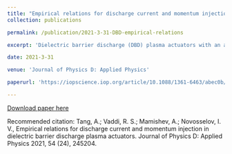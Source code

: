 ```yaml
---
title: "Empirical relations for discharge current and momentum injection in dielectric barrier discharge plasma actuators"
collection: publications

permalink: /publication/2021-3-31-DBD-empirical-relations

excerpt: 'Dielectric barrier discharge (DBD) plasma actuators with an asymmetric, straight edge electrode configuration generate a wall-bounded jet without moving parts. Mechanistic description of the interaction between the Coulombic forces and fluid motion as a function of DBD parameters remains unclear. This paper presents an experimental investigation of DBD actuators, including electrical current associated with microdischarges, plasma volume and the wall jet momentum over a range of alternating current (AC) frequencies (0.5–2 kHz) and peak-to-peak voltages up to 19.5 kV...'

date: 2021-3-31

venue: 'Journal of Physics D: Applied Physics'

paperurl: 'https://iopscience.iop.org/article/10.1088/1361-6463/abec0b/meta?casa_token=Zf9EZriiqb8AAAAA:wmO9Yi2tQyLhzyaQmdjZ95ItTn1JpWiAw7gZ2xpPapGBUhRCNgYMwSKxEacWasWYJ9Kl2aVpO9r0bRXZkik'

---
```


[Download paper here](https://github.com/antang808/antang808.github.io/files/6334412/Tang.Journal.of.Physics.pdf)

Recommended citation: Tang, A.; Vaddi, R. S.; Mamishev, A.; Novosselov, I. V., Empirical relations for discharge current and momentum injection in dielectric barrier discharge plasma actuators. Journal of Physics D: Applied Physics 2021, 54 (24), 245204.
